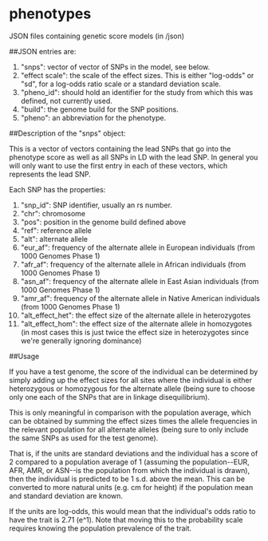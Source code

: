 # phenotypes

JSON files containing genetic score models (in /json)

##JSON entries are:

1. "snps": vector of vector of SNPs in the model, see below.
2. "effect scale": the scale of the effect sizes. This is either "log-odds" or "sd", for a log-odds ratio scale or a standard deviation scale.
3. "pheno_id": should hold an identifier for the study from which this was defined, not currently used.
4. "build": the genome build for the SNP positions. 
5. "pheno": an abbreviation for the phenotype. 

##Description of the "snps" object:

This is a vector of vectors containing the lead SNPs that go into the phenotype score as well as all SNPs in LD with the lead SNP. In general you will only want to use the first entry in each of these vectors, which represents the lead SNP. 

Each SNP has the properties:

1. "snp_id": SNP identifier, usually an rs number. 
2. "chr": chromosome
3. "pos": position in the genome build defined above
4. "ref": reference allele
5. "alt": alternate allele
6. "eur_af": frequency of the alternate allele in European individuals (from 1000 Genomes Phase 1)
7. "afr_af": frequency of the alternate allele in African individuals (from 1000 Genomes Phase 1)
8. "asn_af": frequency of the alternate allele in East Asian individuals (from 1000 Genomes Phase 1)
9. "amr_af": frequency of the alternate allele in Native American individuals (from 1000 Genomes Phase 1)
10. "alt_effect_het": the effect size of the alternate allele in heterozygotes
11. "alt_effect_hom": the effect size of the alternate allele in homozygotes (in most cases this is just twice the effect size in heterozygotes since we're generally ignoring dominance)

##Usage

If you have a test genome, the score of the individual can be determined by simply adding up the effect sizes for all sites where the individual is either heterozygous or homozygous for the alternate allele (being sure to choose only one each of the SNPs that are in linkage disequilibrium). 

This is only meaningful in comparison with the population average, which can be obtained by summing the effect sizes times the allele frequencies in the relevant population for all alternate alleles (being sure to only include the same SNPs as used for the test genome). 

That is, if the units are standard deviations and the individual has a score of 2 compared to a population average of 1 (assuming the population--EUR, AFR, AMR, or ASN--is the population from which the individual is drawn), then the individual is predicted to be 1 s.d. above the mean. This can be converted to more natural units (e.g. cm for height) if the population mean and standard deviation are known.  

If the units are log-odds, this would mean that the individual's odds ratio to have the trait is 2.71 (e^1). Note that moving this to the probability scale requires knowing the population prevalence of the trait. 
